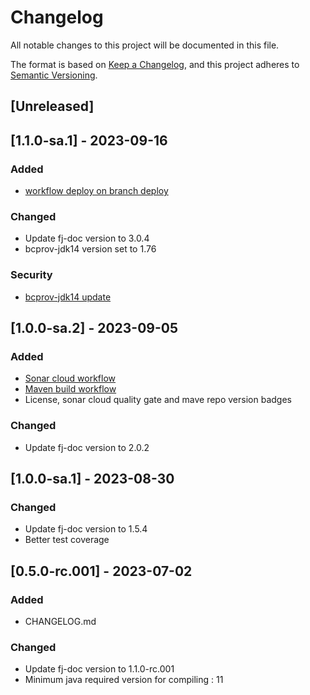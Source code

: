 # Changelog

All notable changes to this project will be documented in this file.

The format is based on [Keep a Changelog](https://keepachangelog.com/en/1.1.0/),
and this project adheres to [Semantic Versioning](https://semver.org/spec/v2.0.0.html).

## [Unreleased]

## [1.1.0-sa.1] - 2023-09-16

### Added

- [workflow deploy on branch deploy](.github/workflows/deploy_maven_package.yml)

### Changed

- Update fj-doc version to 3.0.4
- bcprov-jdk14 version set to 1.76

### Security

- [bcprov-jdk14 update](https://github.com/fugerit-org/fj-doc-mod-itext/security/dependabot/9)

## [1.0.0-sa.2] - 2023-09-05

### Added

- [Sonar cloud workflow](.github/workflows/sonarcloud-maven.yml)
- [Maven build workflow](.github/workflows/build_maven_package.yml)
- License, sonar cloud quality gate and mave repo version badges

### Changed

- Update fj-doc version to 2.0.2

## [1.0.0-sa.1] - 2023-08-30

### Changed

- Update fj-doc version to 1.5.4
- Better test coverage

## [0.5.0-rc.001] - 2023-07-02

### Added

- CHANGELOG.md

### Changed

- Update fj-doc version to 1.1.0-rc.001
- Minimum java required version for compiling : 11